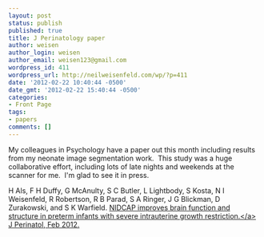 ```yaml
---
layout: post
status: publish
published: true
title: J Perinatology paper
author: weisen
author_login: weisen
author_email: weisen123@gmail.com
wordpress_id: 411
wordpress_url: http://neilweisenfeld.com/wp/?p=411
date: '2012-02-22 10:40:44 -0500'
date_gmt: '2012-02-22 15:40:44 -0500'
categories:
- Front Page
tags:
- papers
comments: []
---
```

<p>My colleagues in Psychology have a paper out this month including results from my neonate image segmentation work. &nbsp;This study was a huge collaborative effort, including lots of late nights and weekends at the scanner for me. &nbsp;I'm glad to see it in press.</p>
<p>H Als, F H Duffy, G McAnulty, S C Butler, L Lightbody, S Kosta, N I Weisenfeld, R Robertson, R B Parad, S A Ringer, J G Blickman, D Zurakowski, and S K Warfield. <a href="http:&#47;&#47;www.nature.com&#47;jp&#47;journal&#47;vaop&#47;ncurrent&#47;full&#47;jp2011201a.html">NIDCAP improves brain function and structure in preterm infants with severe intrauterine growth restriction.<&#47;a> J Perinatol, Feb 2012.</p>
